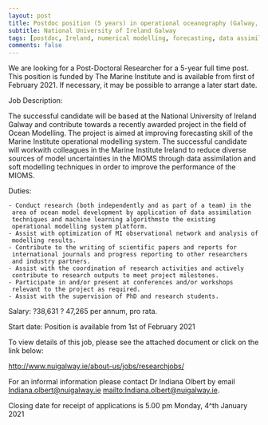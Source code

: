 ```yaml
---
layout: post
title: Postdoc position (5 years) in operational oceanography (Galway, Ireland)
subtitle: National University of Ireland Galway
tags: [postdoc, Ireland, numerical modelling, forecasting, data assimilation]
comments: false
---
```


We are looking for a Post-Doctoral Researcher for a 5-year full time
post. This position is funded by The Marine Institute and is available
from first of February 2021. If necessary, it may be possible to arrange
a later start date.

Job Description:

The successful candidate will be based at the National University of
Ireland Galway and contribute towards a recently awarded project in the
field of Ocean Modelling. The project is aimed at improving forecasting
skill of the Marine Institute operational modelling system. The
successful candidate will workwith colleagues in the Marine Institute
Ireland to reduce diverse sources of model uncertainties in the MIOMS
through data assimilation and soft modelling techniques in order to
improve the performance of the MIOMS.

Duties:

    - Conduct research (both independently and as part of a team) in the
     area of ocean model development by application of data assimilation
     techniques and machine learning algorithmsto the existing
     operational modelling system platform.
    - Assist with optimization of MI observational network and analysis of
     modelling results.
    - Contribute to the writing of scientific papers and reports for
     international journals and progress reporting to other researchers
     and industry partners.
    - Assist with the coordination of research activities and actively
     contribute to research outputs to meet project milestones.
    - Participate in and/or present at conferences and/or workshops
     relevant to the project as required.
    - Assist with the supervision of PhD and research students.

Salary: ?38,631 ? 47,265 per annum, pro rata.

Start date: Position is available from 1st of February 2021

To view details of this job, please see the attached document or click
on the link below:

<http://www.nuigalway.ie/about-us/jobs/researchjobs/>



For an informal information please contact Dr Indiana Olbert by email
Indiana.olbert@nuigalway.ie <mailto:Indiana.olbert@nuigalway.ie>.

Closing date for receipt of applications is 5.00 pm Monday, 4^th January
2021
